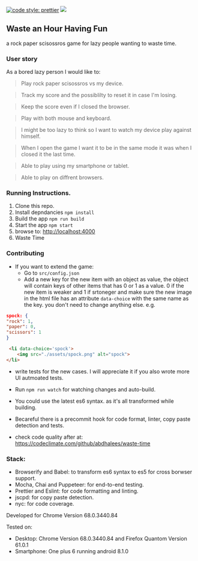 [![code style: prettier](https://img.shields.io/badge/code_style-prettier-ff69b4.svg?style=flat-square)](https://github.com/prettier/prettier)
<a href="https://codeclimate.com/github/abdhalees/waste-time/maintainability"><img src="https://api.codeclimate.com/v1/badges/c8235dbd2e655d08c420/maintainability" /></a>


## Waste an Hour Having Fun

a rock paper scisossros game for lazy people wanting to waste time.

### User story

As a bored lazy person I would like to:

> Play rock paper scisossros vs my device.

> Track my score and the possiblilty to reset it in case I'm losing.

> Keep the score even if I closed the browser.

> Play with both mouse and keyboard.

> I might be too lazy to think so I want to watch my device play against himself.

> When I open the game I want it to be in the same mode it was when I closed it the last time.

> Able to play using my smartphone or tablet.

> Able to play on diffrent browsers.

### Running Instructions.

1. Clone this repo.
2. Install depndancies `npm install`
3. Build the app `npm run build`
4. Start the app `npm start`
5. browse to: <http://localhost:4000>
5. Waste Time

### Contributing

- If you want to extend the game:
  - Go to `src/config.json`
  - Add a new key for the new item with an object as value, the object will contain keys of other items that has 0 or 1 as a value. 0 if the new item is weaker and 1 if srtoneger and make sure the new image in the html file has an attribute `data-choice` with the same name as the key. you don't need to change anything else. e.g.

```json
spock: {
"rock": 1,
"paper": 0,
"scissors": 1
}
```

```html
 <li data-choice='spock'>
    <img src="./assets/spock.png" alt="spock">
</li>
```

- write tests for the new cases. I will appreciate it if you also wrote more UI autmoated tests.

- Run `npm run watch` for watching changes and auto-build.

- You could use the latest es6 syntax. as it's all transformed while building.

- Becareful there is a precommit hook for code format, linter, copy paste detection and tests. 

- check code quality after at: <https://codeclimate.com/github/abdhalees/waste-time>

### Stack:

- Browserify and Babel: to transform es6 syntax to es5 for cross borwser support.
- Mocha, Chai and Puppeteer: for end-to-end testing.
- Prettier and Eslint: for code formatting and linting.
- jscpd: for copy paste detection.
- nyc: for code coverage.

Developed for Chrome Version 68.0.3440.84

Tested on:

- Desktop: Chrome Version 68.0.3440.84 and Firefox Quantom Version 61.0.1
- Smartphone: One plus 6 running android 8.1.0
